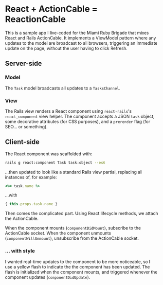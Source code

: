 # React + ActionCable = ReactionCable

This is a sample app I live-coded for the Miami Ruby Brigade that mixes React and Rails ActionCable. It implements a ViewModel pattern where any updates to the model are broadcast to all browsers, triggering an immediate update on the page, without the user having to click Refresh.

## Server-side 

### Model

The `Task` model broadcasts all updates to a `TasksChannel`.

### View

The Rails view renders a React component using `react-rails`'s `react_component` view helper. The component accepts a JSON `task` object, some decorative attributes (for CSS purposes), and a `prerender` flag (for SEO... or something).

## Client-side

The React component was scaffolded with:

```sh
rails g react:component Task task:object --es6
```

...then updated to look like a standard Rails view partial, replacing all instances of, for example:

```rb
<%= task.name %>
```

...with 
```js
{ this.props.task.name }
```

Then comes the complicated part. Using React lifecycle methods, we attach the ActionCable.

When the component mounts (`componentDidMount`), subscribe to the ActionCable socket. When the component unmounts (`componentWillUnmount`), unsubscribe from the ActionCable socket.

### ... with style

I wanted real-time updates to the component to be more noticeable, so I use a yellow flash to indicate the the component has been updated. The flash is initialized when the component mounts, and triggered whenever the component updates (`componentDidUpdate`).
